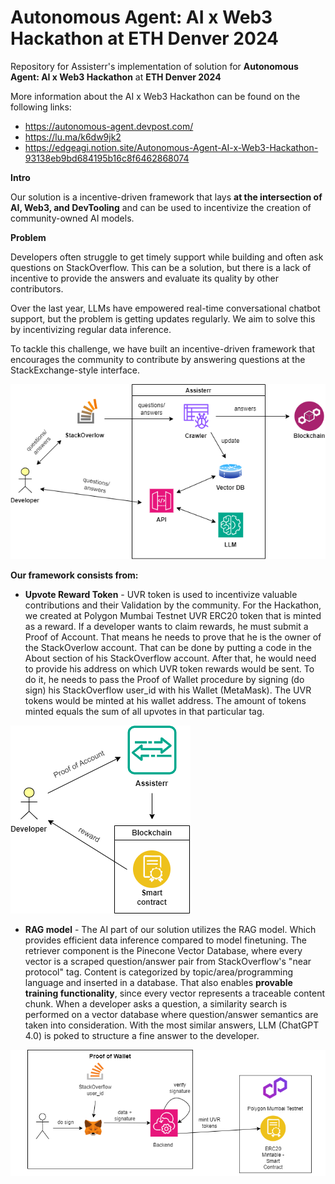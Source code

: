# Autonomous Agent: AI x Web3 Hackathon at ETH Denver 2024
Repository for Assisterr's implementation of solution for **Autonomous Agent: AI x Web3 Hackathon** at **ETH Denver 2024**

More information about the AI x Web3 Hackathon can be found on the following links:
- https://autonomous-agent.devpost.com/
- https://lu.ma/k6dw9jk2
- https://edgeagi.notion.site/Autonomous-Agent-AI-x-Web3-Hackathon-93138eb9bd684195b16c8f6462868074

**Intro**

Our solution is a incentive-driven framework that lays **at the intersection of AI, Web3, and DevTooling** and can be used to incentivize the creation of community-owned AI models.

**Problem**

Developers often struggle to get timely support while building and often ask questions on StackOverflow. This can be a solution, but there is a lack of incentive to provide the answers and evaluate its quality by other contributors.

Over the last year, LLMs have empowered real-time conversational chatbot support, but the problem is getting updates regularly. We aim to solve this by incentivizing regular data inference.

To tackle this challenge, we have built an incentive-driven framework that encourages the community to contribute by answering questions at the StackExchange-style interface.

[<img src="architecture.png">](https://raw.githubusercontent.com/assister-xyz/eth-denver-ai-web3-hackathon-2024/main/architecture.png)

**Our framework consists from:**

-   **Upvote Reward Token** - UVR token is used to incentivize valuable contributions and their Validation by the community. For the Hackathon, we created at Polygon Mumbai Testnet UVR ERC20 token that is minted as a reward. If a developer wants to claim rewards, he must submit a Proof of Account. That means he needs to prove that he is the owner of the StackOverlow account. That can be done by putting a code in the About section of his StackOverflow account. After that, he would need to provide his address on which UVR token rewards would be sent. To do it, he needs to pass the Proof of Wallet procedure by signing (do sign) his StackOverflow user_id with his Wallet (MetaMask). The UVR tokens would be minted at his wallet address. The amount of tokens minted equals the sum of all upvotes in that particular tag.


[<img src="proof_of_address.png">](https://raw.githubusercontent.com/assister-xyz/eth-denver-ai-web3-hackathon-2024/main/proof_of_address.png)

-   **RAG model** - The AI part of our solution utilizes the RAG model. Which provides efficient data inference compared to model finetuning. The retriever component is the Pinecone Vector Database, where every vector is a scraped question/answer pair from StackOverflow's "near protocol" tag. Content is categorized by topic/area/programming language and inserted in a database. That also enables **provable training functionality**, since every vector represents a traceable content chunk. When a developer asks a question, a similarity search is performed on a vector database where question/answer semantics are taken into consideration. With the most similar answers, LLM (ChatGPT 4.0) is poked to structure a fine answer to the developer.

[<img src="proof_of_wallet.png">](https://raw.githubusercontent.com/assister-xyz/eth-denver-ai-web3-hackathon-2024/main/proof_of_wallet.png)


